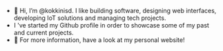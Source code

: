 - 👋 Hi, I’m @kokkinisd. I like building software, designing web interfaces, developing IoT solutions and managing tech projects.
- I 've started my Github profile in order to showcase some of my past and current projects. 
- 👀 For more information, have a look at my personal website!

<!---
kokkinisd/kokkinisd is a ✨ special ✨ repository because its `README.md` (this file) appears on your GitHub profile.
You can click the Preview link to take a look at your changes.
--->
